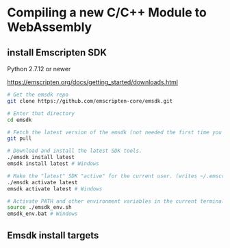 # Compiling a new C/C++ Module to WebAssembly

## install Emscripten SDK

Python 2.7.12 or newer

https://emscripten.org/docs/getting_started/downloads.html

```bash
# Get the emsdk repo
git clone https://github.com/emscripten-core/emsdk.git

# Enter that directory
cd emsdk

# Fetch the latest version of the emsdk (not needed the first time you clone)
git pull

# Download and install the latest SDK tools.
./emsdk install latest
emsdk install latest # Windows

# Make the "latest" SDK "active" for the current user. (writes ~/.emscripten file)
./emsdk activate latest
emsdk activate latest # Windows

# Activate PATH and other environment variables in the current terminal
source ./emsdk_env.sh
emsdk_env.bat # Windows
```

## Emsdk install targets

